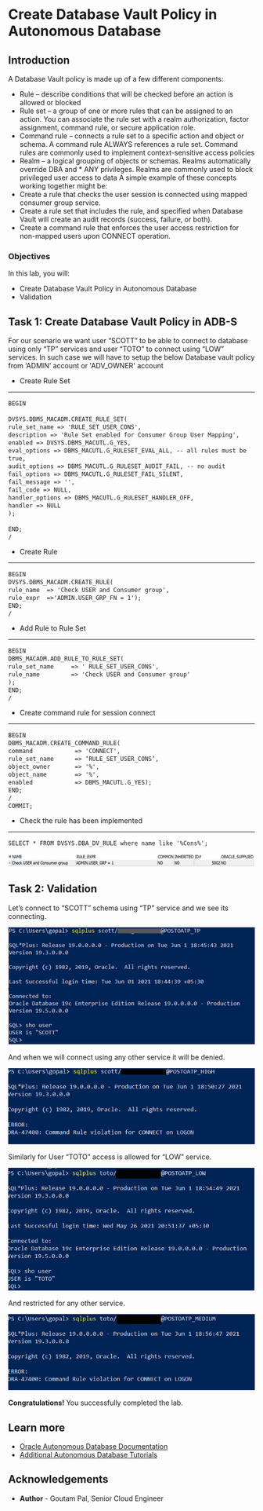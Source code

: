 # Create Database Vault Policy in Autonomous Database

## Introduction

A Database Vault policy is made up of a few different components:
-	Rule – describe conditions that will be checked before an action is allowed or blocked
-	Rule set – a group of one or more rules that can be assigned to an action. You can associate the rule set with a realm authorization, factor assignment, command rule, or secure application role.
-	Command rule – connects a rule set to a specific action and object or schema. A command rule ALWAYS references a rule set. Command rules are commonly used to implement context-sensitive access policies 
-	Realm – a logical grouping of objects or schemas. Realms automatically override DBA and * ANY privileges. Realms are commonly used to block privileged user access to data
A simple example of these concepts working together might be:
-	Create a rule that checks the user session is connected using mapped consumer group service.
-	Create a rule set that includes the rule, and specified when Database Vault will create an audit records (success, failure, or both).
-	Create a command rule that enforces the user access restriction for non-mapped users upon CONNECT operation.



### Objectives

In this lab, you will:

-   Create Database Vault Policy in Autonomous Database
-   Validation

## Task 1: Create Database Vault Policy in ADB-S

For our scenario we want user “SCOTT” to be able to connect to database using only “TP” services and user “TOTO” to connect using “LOW” services.
In such case we will have to setup the below Database vault policy from ‘ADMIN’ account or 'ADV_OWNER' account

- Create Rule Set


---

    
    BEGIN

    DVSYS.DBMS_MACADM.CREATE_RULE_SET(
    rule_set_name => 'RULE_SET_USER_CONS',
    description => 'Rule Set enabled for Consumer Group User Mapping',
    enabled => DVSYS.DBMS_MACUTL.G_YES,
    eval_options => DBMS_MACUTL.G_RULESET_EVAL_ALL, -- all rules must be true,
    audit_options => DBMS_MACUTL.G_RULESET_AUDIT_FAIL, -- no audit
    fail_options => DBMS_MACUTL.G_RULESET_FAIL_SILENT,
    fail_message => '',
    fail_code => NULL,
    handler_options => DBMS_MACUTL.G_RULESET_HANDLER_OFF,
    handler => NULL
    );

    END;
    /



- Create Rule

---
    BEGIN
    DVSYS.DBMS_MACADM.CREATE_RULE(
    rule_name  => 'Check USER and Consumer group', 
    rule_expr  =>'ADMIN.USER_GRP_FN = 1');
    END;
    /


- Add Rule to Rule Set


---
    BEGIN
    DBMS_MACADM.ADD_RULE_TO_RULE_SET(
    rule_set_name     => ' RULE_SET_USER_CONS',
    rule_name         => 'Check USER and Consumer group'
    );
    END;
    /


- Create command rule for session connect


---
    BEGIN
    DBMS_MACADM.CREATE_COMMAND_RULE(
    command            => 'CONNECT',
    rule_set_name      => ‘RULE_SET_USER_CONS’,
    object_owner       => '%',
    object_name        => '%',
    enabled            => DBMS_MACUTL.G_YES);
    END;
    /
    COMMIT;


- Check the rule has been implemented


---
    SELECT * FROM DVSYS.DBA_DV_RULE where name like '%Cons%';

![Database Vault rule status](./images/picture3.png " ")


## Task 2:   Validation

Let’s connect to “SCOTT” schema using “TP” service and we see its connecting.

![Database connection](./images/picture4.png " ")

And when we will connect using any other service it will be denied.

![Database connection](./images/picture5.png " ")

Similarly for User “TOTO” access is allowed for “LOW” service.

![Database connection](./images/picture6.png " ")

And restricted for any other service.

![Database connection](./images/picture7.png " ")

**Congratulations!** You successfully completed the lab. 

## Learn more

* [Oracle Autonomous Database Documentation](https://docs.oracle.com/en/cloud/paas/autonomous-data-warehouse-cloud/index.html)
* [Additional Autonomous Database Tutorials](https://docs.oracle.com/en/cloud/paas/autonomous-data-warehouse-cloud/tutorials.html)


## Acknowledgements
* **Author** - Goutam Pal, Senior Cloud Engineer